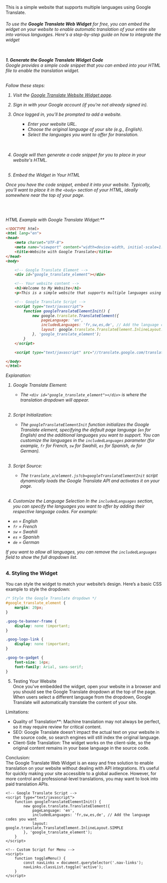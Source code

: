 <p>This is a simple website that supports multiple languages using Google Translate.</p>
        <h6>To use the <b>Google Translate Web Widget</b> for free, you can embed the widget on your website to enable automatic translation of your entire site into various languages. Here's a step-by-step guide on how to integrate the widget<br><br><br>

<strong>1. Generate the Google Translate Widget Code</strong><br>
Google provides a simple code snippet that you can embed into your HTML file to enable the translation widget.<br><br>

Follow these steps:<br>

1. Visit the [Google Translate Website Widget page](https://translate.google.com/manager/website/).<br>
2. Sign in with your Google account (if you're not already signed in).<br>
3. Once logged in, you’ll be prompted to add a website.<br>
        <ol>
   - Enter your website URL.<br>
   - Choose the original language of your site (e.g., English).<br>
   - Select the languages you want to offer for translation.<br>
        </ol><br><br>
4. Google will then generate a code snippet for you to place in your website's HTML.<br><br>

2. Embed the Widget in Your HTML<br>

Once you have the code snippet, embed it into your website. Typically, you'll want to place it in the `<body>` section of your HTML, ideally somewhere near the top of your page.<br>

<br><br>

HTML Example with Google Translate Widget:**

```html
<!DOCTYPE html>
<html lang="en">
<head>
    <meta charset="UTF-8">
    <meta name="viewport" content="width=device-width, initial-scale=1.0">
    <title>Website with Google Translate</title>
</head>
<body>

    <!-- Google Translate Element -->
    <div id="google_translate_element"></div>

    <!-- Your website content -->
    <h1>Welcome to My Website</h1>
    <p>This is a simple website that supports multiple languages using Google Translate.</p>

    <!-- Google Translate Script -->
    <script type="text/javascript">
        function googleTranslateElementInit() {
            new google.translate.TranslateElement({
                pageLanguage: 'en',
                includedLanguages: 'fr,sw,es,de', // Add the language codes you want
                layout: google.translate.TranslateElement.InlineLayout.SIMPLE
            }, 'google_translate_element');
        }
    </script>

    <script type="text/javascript" src="//translate.google.com/translate_a/element.js?cb=googleTranslateElementInit"></script>

</body>
</html>
```

Explanation:<br>
1. Google Translate Element: <br>
   - The `<div id="google_translate_element"></div>` is where the translation dropdown will appear.<br><br>
   
2. Script Initialization: <br>
   - The `googleTranslateElementInit` function initializes the Google Translate element, specifying the default page language (`en` for English) and the additional languages you want to support. You can customize the languages in the `includedLanguages` parameter (for example, `fr` for French, `sw` for Swahili, `es` for Spanish, `de` for German).<br><br>
   
3. Script Source: <br>
   - The `translate_a/element.js?cb=googleTranslateElementInit` script dynamically loads the Google Translate API and activates it on your page.<br><br>

3. Customize the Language Selection
In the `includedLanguages` section, you can specify the languages you want to offer by adding their respective language codes. For example:
- `en` = English
- `fr` = French
- `sw` = Swahili
- `es` = Spanish
- `de` = German

If you want to allow all languages, you can remove the `includedLanguages` field to show the full dropdown list.

### 4. **Styling the Widget**
You can style the widget to match your website’s design. Here’s a basic CSS example to style the dropdown:

```css
/* Style the Google Translate dropdown */
#google_translate_element {
    margin: 20px;
}

.goog-te-banner-frame {
    display: none !important;
}

.goog-logo-link {
    display: none !important;
}

.goog-te-gadget {
    font-size: 14px;
    font-family: Arial, sans-serif;
}
```

5. Testing Your Website<br>
Once you've embedded the widget, open your website in a browser and you should see the Google Translate dropdown at the top of the page. When users select a different language from the dropdown, Google Translate will automatically translate the content of your site.

Limitations:<br>
- Quality of Translation**: Machine translation may not always be perfect, so it may require review for critical content.<br>
- SEO: Google Translate doesn’t impact the actual text on your website in the source code, so search engines will still index the original language.<br>
- Client-Side Translation: The widget works on the client-side, so the original content remains in your base language in the source code.<br>

Conclusion:<br>
The Google Translate Web Widget is an easy and free solution to enable translation on your website without dealing with API integrations. It’s useful for quickly making your site accessible to a global audience. However, for more control and professional-level translations, you may want to look into paid translation APIs.
    </h6></div>

    <!-- Google Translate Script -->
    <script type="text/javascript">
        function googleTranslateElementInit() {
            new google.translate.TranslateElement({
                pageLanguage: 'en',
                includedLanguages: 'fr,sw,es,de', // Add the language codes you want
                layout: google.translate.TranslateElement.InlineLayout.SIMPLE
            }, 'google_translate_element');
        }
    </script>

<!--     <script type="text/javascript" src="//translate.google.com/translate_a/element.js?cb=googleTranslateElementInit"></script>
 -->
    <!-- Custom Script for Menu -->
    <script>
        function toggleMenu() {
            const navLinks = document.querySelector('.nav-links');
            navLinks.classList.toggle('active');
        }
    </script>
</body>
</html>
